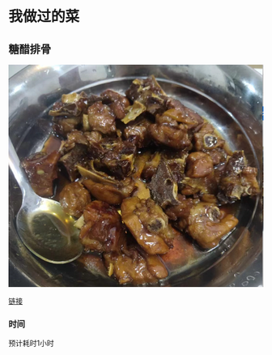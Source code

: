# 我做过的菜

## 糖醋排骨

![image-20230308202533776](./assets/image-20230308202533776.png)

[链接](https://www.bilibili.com/video/BV1VP4y1v7ss/?spm_id_from=333.1007.top_right_bar_window_history.content.click&vd_source=e9ec77a1b5dacff5ac328e4c35400c18)

### 时间

预计耗时1小时

